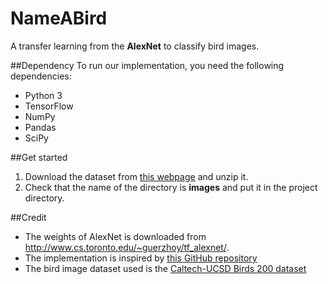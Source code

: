 # NameABird
A transfer learning from the **AlexNet** to classify bird images.

##Dependency
To run our implementation, you need the following dependencies:
- Python 3
- TensorFlow
- NumPy
- Pandas
- SciPy

##Get started
1. Download the dataset from [this webpage](http://www.vision.caltech.edu/visipedia/CUB-200.html) and unzip it.
2. Check that the name of the directory is **images** and put it in the project directory.

##Credit
- The weights of AlexNet is downloaded from http://www.cs.toronto.edu/~guerzhoy/tf_alexnet/.
- The implementation is inspired by [this GitHub repository](https://github.com/Nazanin1369/Alexnet-Transfer-Learning)
- The bird image dataset used is the [Caltech-UCSD Birds 200 dataset](http://www.vision.caltech.edu/visipedia/CUB-200.html)
